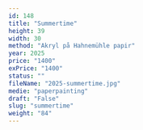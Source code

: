```yaml
---
id: 148
title: "Summertime"
height: 39
width: 30
method: "Akryl på Hahnemühle papir"
year: 2025
price: "1400"
exPrice: "1400"
status: ""
fileName: "2025-summertime.jpg"
medie: "paperpainting"
draft: "False"
slug: "summertime"
weight: "84"
---
```

